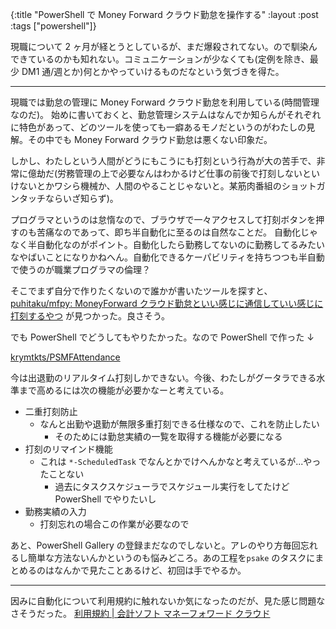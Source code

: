 {:title "PowerShell で Money Forward クラウド勤怠を操作する"
:layout :post
:tags ["powershell"]}

現職について 2 ヶ月が経とうとしているが、まだ爆殺されてない。ので馴染んできているのかも知れない。コミュニケーションが少なくても(定例を除き、最少 DM1 通/週とか)何とかやっていけるものだなという気づきを得た。

---

現職では勤怠の管理に Money Forward クラウド勤怠を利用している(時間管理なのだ)。
始めに書いておくと、勤怠管理システムはなんでか知らんがそれぞれに特色があって、どのツールを使っても一癖あるモノだというのがわたしの見解。その中でも Money Forward クラウド勤怠は悪くない印象だ。

しかし、わたしという人間がどうにもこうにも打刻という行為が大の苦手で、非常に億劫だ(労務管理の上で必要なんはわかるけど仕事の前後で打刻しないといけないとかワシら機械か、人間のやることじゃないと。某筋肉番組のショットガンタッチならいざ知らず)。

プログラマというのは怠惰なので、ブラウザで一々アクセスして打刻ボタンを押すのも苦痛なのであって、即ち半自動化に至るのは自然なことだ。
自動化じゃなく半自動化なのがポイント。自動化したら勤務してないのに勤務してるみたいなやばいことになりかねへん。自動化できるケーパビリティを持ちつつも半自動で使うのが職業プログラマの倫理？

そこでまず自分で作りたくないので誰かが書いたツールを探すと、[puhitaku/mfpy: MoneyForward クラウド勤怠といい感じに通信していい感じに打刻するやつ](https://github.com/puhitaku/mfpy) が見つかった。良さそう。

でも PowerShell でどうしてもやりたかった。なので PowerShell で作った ↓

[krymtkts/PSMFAttendance](https://github.com/krymtkts/PSMFAttendance)

今は出退勤のリアルタイム打刻しかできない。今後、わたしがグータラできる水準まで高めるには次の機能が必要かなーと考えている。

- 二重打刻防止
  - なんと出勤や退勤が無限多重打刻できる仕様なので、これを防止したい
    - そのためには勤怠実績の一覧を取得する機能が必要になる
- 打刻のリマインド機能
  - これは `*-ScheduledTask` でなんとかでけへんかなと考えているが...やったことない
    - 過去にタスクスケジューラでスケジュール実行をしてたけど PowerShell でやりたいし
- 勤務実績の入力
  - 打刻忘れの場合この作業が必要なので

あと、PowerShell Gallery の登録まだなのでしないと。アレのやり方毎回忘れるし簡単な方法ないんかというのも悩みどころ。あの工程を`psake` のタスクにまとめるのはなんかで見たことあるけど、初回は手でやるか。

---

因みに自動化について利用規約に触れないか気になったのだが、見た感じ問題なさそうだった。
[利用規約 | 会計ソフト マネーフォワード クラウド](https://biz.moneyforward.com/agreement/)
